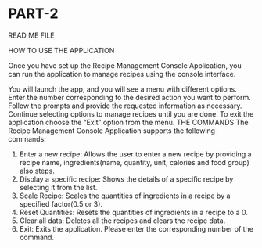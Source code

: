 # PART-2
READ ME FILE 

HOW TO USE THE APPLICATION

Once you have set up the Recipe Management Console Application, you can run the application to manage recipes using the console interface.
	
You will launch the app, and you will see a menu with different options. Enter the number corresponding to the desired action you want to perform. Follow the prompts and provide the requested information as necessary. Continue selecting options to manage recipes until you are done. To exit the application choose the “Exit” option from the menu.
 THE COMMANDS
The Recipe Management Console Application supports the following commands: 
1.	Enter a new recipe: Allows the user to enter a new recipe by providing a recipe name, ingredients(name, quantity, unit, calories and food group) also steps.
2.	Display a specific recipe: Shows the details of a specific recipe by selecting it from the list.
3.	Scale Recipe: Scales the quantities of ingredients in a recipe by a specified factor(0.5 or 3).
4.	Reset Quantities: Resets the quantities of ingredients in a recipe to a 0.
5.	Clear all data: Deletes all the recipes and clears the recipe data.
6.	Exit: Exits the application. 
Please enter the corresponding number of the command.

